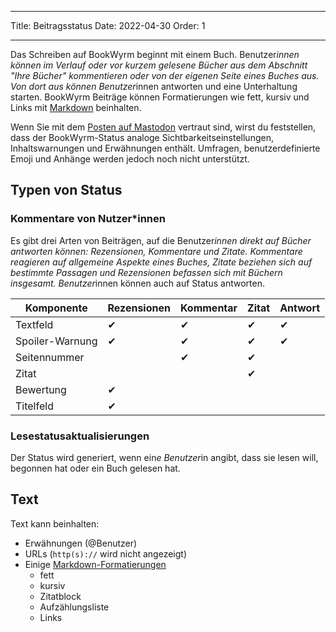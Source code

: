 - - -
Title: Beitragsstatus Date: 2022-04-30 Order: 1
- - -

Das Schreiben auf BookWyrm beginnt mit einem Buch. Benutzer*innen können im Verlauf oder vor kurzem gelesene Bücher aus dem Abschnitt "Ihre Bücher" kommentieren oder von der eigenen Seite eines Buches aus. Von dort aus können Benutzer*innen antworten und eine Unterhaltung starten. BookWyrm Beiträge können Formatierungen wie fett, kursiv und Links mit [Markdown](https://www.markdownguide.org/cheat-sheet/) beinhalten.

Wenn Sie mit dem [Posten auf Mastodon](https://docs.joinmastodon.org/user/posting/) vertraut sind, wirst du feststellen, dass der BookWyrm-Status analoge Sichtbarkeitseinstellungen, Inhaltswarnungen und Erwähnungen enthält. Umfragen, benutzerdefinierte Emoji und Anhänge werden jedoch noch nicht unterstützt.

## Typen von Status

### Kommentare von Nutzer*innen

Es gibt drei Arten von Beiträgen, auf die Benutzer*innen direkt auf Bücher antworten können: Rezensionen, Kommentare und Zitate. Kommentare reagieren auf allgemeine Aspekte eines Buches, Zitate beziehen sich auf bestimmte Passagen und Rezensionen befassen sich mit Büchern insgesamt. Benutzer*innen können auch auf Status antworten.

| Komponente      | Rezensionen | Kommentar | Zitat | Antwort |
| --------------- | ----------- | --------- | ----- | ------- |
| Textfeld        | ✔           | ✔         | ✔     | ✔       |
| Spoiler-Warnung | ✔           | ✔         | ✔     | ✔       |
| Seitennummer    |             | ✔         | ✔     |         |
| Zitat           |             |           | ✔     |         |
| Bewertung       | ✔           |           |       |         |
| Titelfeld       | ✔           |           |       |         |


### Lesestatusaktualisierungen

Der Status wird generiert, wenn ein*e Benutzer*in angibt, dass sie lesen will, begonnen hat oder ein Buch gelesen hat.

## Text
Text kann beinhalten:

- Erwähnungen (@Benutzer)
- URLs (`http(s)://` wird nicht angezeigt)
- Einige [Markdown-Formatierungen](https://www.markdownguide.org/cheat-sheet/)
  - fett
  - kursiv
  - Zitatblock
  - Aufzählungsliste
  - Links

